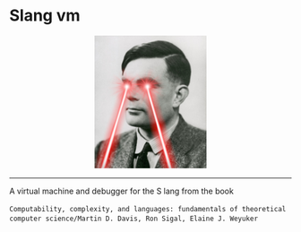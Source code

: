 # Slang vm

<div style="text-align: center">
<img title="Turing proving the halting problem is not computable" src="./slang.jpg" width=200 />
</div>

----

A virtual machine and debugger for the S lang from the book

`Computability, complexity, and languages: fundamentals of
theoretical computer science/Martin D. Davis, Ron Sigal,
Elaine J. Weyuker`
